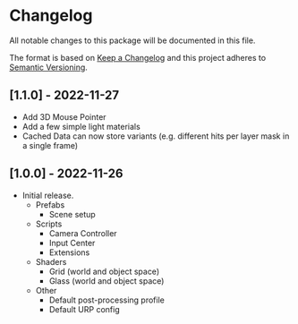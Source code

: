 # Changelog
All notable changes to this package will be documented in this file.

The format is based on [Keep a Changelog](http://keepachangelog.com/en/1.0.0/)
and this project adheres to [Semantic Versioning](http://semver.org/spec/v2.0.0.html).

## [1.1.0] - 2022-11-27
- Add 3D Mouse Pointer
- Add a few simple light materials
- Cached Data can now store variants (e.g. different hits per layer mask in a single frame)

## [1.0.0] - 2022-11-26
- Initial release.
  - Prefabs
    - Scene setup
  - Scripts
    - Camera Controller
    - Input Center
    - Extensions
  - Shaders
    - Grid (world and object space)
    - Glass (world and object space)
  - Other
    - Default post-processing profile
    - Default URP config
